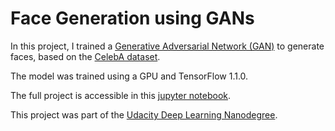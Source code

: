 # Face Generation using GANs
In this project, I trained a [Generative Adversarial Network (GAN)](https://en.wikipedia.org/wiki/Generative_adversarial_network) to generate faces, based on the [CelebA dataset](http://mmlab.ie.cuhk.edu.hk/projects/CelebA.html).

The model was trained using a GPU and TensorFlow 1.1.0.

The full project is accessible in this [jupyter notebook](https://github.com/kkufieta/face_generation/blob/master/dlnd_face_generation.ipynb).

This project was part of the [Udacity Deep Learning Nanodegree](https://www.udacity.com/course/deep-learning-nanodegree--nd101).
